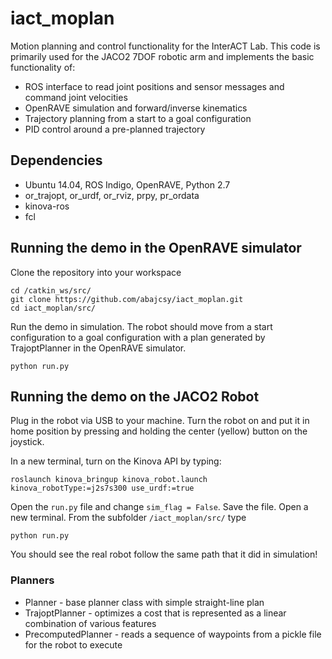 # iact_moplan

Motion planning and control functionality for the InterACT Lab. This code is primarily used for the JACO2 7DOF robotic arm and implements the basic functionality of:
* ROS interface to read joint positions and sensor messages and command joint velocities
* OpenRAVE simulation and forward/inverse kinematics 
* Trajectory planning from a start to a goal configuration 
* PID control around a pre-planned trajectory

## Dependencies
* Ubuntu 14.04, ROS Indigo, OpenRAVE, Python 2.7
* or_trajopt, or_urdf, or_rviz, prpy, pr_ordata
* kinova-ros
* fcl

## Running the demo in the OpenRAVE simulator
Clone the repository into your workspace
```
cd /catkin_ws/src/
git clone https://github.com/abajcsy/iact_moplan.git
cd iact_moplan/src/
```
Run the demo in simulation. The robot should move from a start configuration to a goal configuration with a plan generated by TrajoptPlanner in the OpenRAVE simulator.
```
python run.py
```

## Running the demo on the JACO2 Robot
Plug in the robot via USB to your machine. Turn the robot on and put it in home position by pressing and holding the center (yellow) button on the joystick.

In a new terminal, turn on the Kinova API by typing:
```
roslaunch kinova_bringup kinova_robot.launch kinova_robotType:=j2s7s300 use_urdf:=true
```

 Open the ```run.py``` file and change ```sim_flag = False```. Save the file. Open a new terminal. From the subfolder ```/iact_moplan/src/``` type
 ```
 python run.py
 ```
 
 You should see the real robot follow the same path that it did in simulation!
 
### Planners
* Planner - base planner class with simple straight-line plan 
* TrajoptPlanner - optimizes a cost that is represented as a linear combination of various features
* PrecomputedPlanner - reads a sequence of waypoints from a pickle file for the robot to execute
